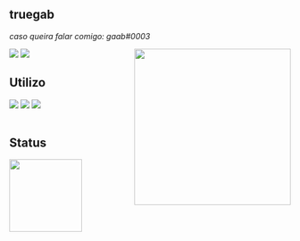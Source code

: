 ## truegab 

_caso queira falar comigo: gaab#0003_<br/>
<div>
<a href="https://dsc.bio/gaab" target="_blank"><img src="https://img.shields.io/badge/Discord-7289DA?style=for-the-badge&logo=discord&logoColor=white" target="_blank"></a>
<img align="right" src="https://media.discordapp.net/attachments/875766197793198100/885392583260504064/undefined_-_Imgur.gif" height="280">
<a href="https://github.com/truegab" target="_blank"><img src="https://img.shields.io/badge/GitHub-100000?style=for-the-badge&logo=github&logoColor=white" target="_blank"></a>

## Utilizo
<img src="https://img.shields.io/badge/C%23-239120?style=for-the-badge&logo=c-sharp&logoColor=white">
<img src="https://img.shields.io/badge/JavaScript-F7DF1E?style=for-the-badge&logo=javascript&logoColor=black">
<img src="https://img.shields.io/badge/C%2B%2B-00599C?style=for-the-badge&logo=c%2B%2B&logoColor=white">          
<div><br/>
  
  ## Status
  
  <a href="https://github.com/truegab">
  <img height="130em" src="https://github-readme-stats.vercel.app/api?username=truegab&show_icons=true&theme=slateorange&include_all_commits=true&count_private=true"/>
  
  
